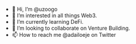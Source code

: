 - 👋 Hi, I’m @uzoogo
- 👀 I’m interested in all things Web3.
- 🌱 I’m currently learning DeFi.
- 💞️ I’m looking to collaborate on Venture Building.
- 📫 How to reach me @adailoeje on Twitter 

<!---
uzoogo/uzoogo is a ✨ special ✨ repository because its `README.md` (this file) appears on your GitHub profile.
You can click the Preview link to take a look at your changes.
--->
